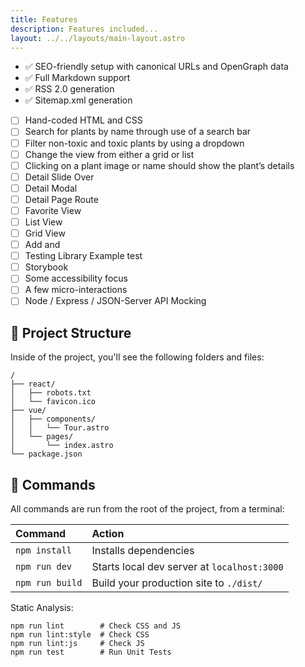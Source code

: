```yaml
---
title: Features
description: Features included...
layout: ../../layouts/main-layout.astro
---
```


- ✅ SEO-friendly setup with canonical URLs and OpenGraph data
- ✅ Full Markdown support
- ✅ RSS 2.0 generation
- ✅ Sitemap.xml generation
- [ ] Hand-coded HTML and CSS
- [ ] Search for plants by name through use of a search bar
- [ ] Filter non-toxic and toxic plants by using a dropdown
- [ ] Change the view from either a grid or list
- [ ] Clicking on a plant image or name should show the plant’s details
- [ ] Detail Slide Over
- [ ] Detail Modal
- [ ] Detail Page Route
- [ ] Favorite View
- [ ] List View
- [ ] Grid View
- [ ] Add and
- [ ] Testing Library Example test
- [ ] Storybook
- [ ] Some accessibility focus
- [ ] A few micro-interactions
- [ ] Node / Express / JSON-Server API Mocking

## 🚀 Project Structure

Inside of the project, you'll see the following folders and files:

```
/
├── react/
│   ├── robots.txt
│   └── favicon.ico
├── vue/
│   ├── components/
│   │   └── Tour.astro
│   └── pages/
│       └── index.astro
└── package.json
```

## 🧞 Commands

All commands are run from the root of the project, from a terminal:

| Command         | Action                                      |
| :-------------- | :------------------------------------------ |
| `npm install`   | Installs dependencies                       |
| `npm run dev`   | Starts local dev server at `localhost:3000` |
| `npm run build` | Build your production site to `./dist/`     |

Static Analysis:

```
npm run lint        # Check CSS and JS
npm run lint:style  # Check CSS
npm run lint:js     # Check JS
npm run test        # Run Unit Tests
```

